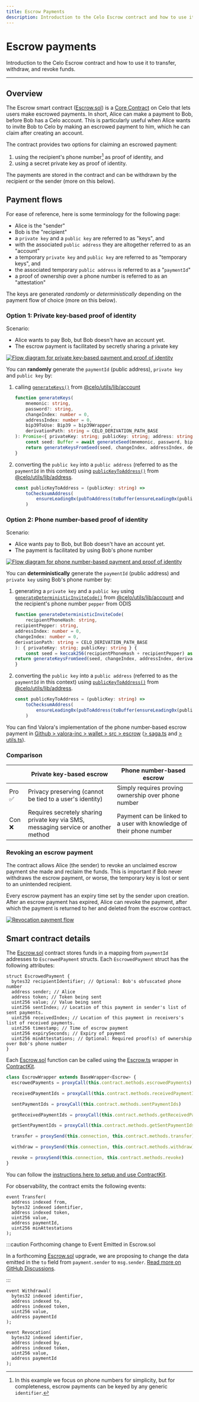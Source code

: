 ```yaml
---
title: Escrow Payments
description: Introduction to the Celo Escrow contract and how to use it to transfer, withdraw, and revoke funds.
---
```

# Escrow payments

Introduction to the Celo Escrow contract and how to use it to transfer, withdraw, and revoke funds.

___

## Overview

The Escrow smart contract ([Escrow.sol](https://github.com/celo-org/celo-monorepo/blob/6b6ce69fde8f4868b54abd8dd267e5313c3ddedd/packages/protocol/contracts/identity/Escrow.sol)) is a [Core Contract](../../../learn/celo-stack#celo-core-contracts) on Celo that lets users make escrowed payments. In short, Alice can make a payment to Bob, before Bob has a Celo account. This is particularly useful when Alice wants to invite Bob to Celo by making an escrowed payment to him, which he can claim after creating an account.

The contract provides two options for claiming an escrowed payment:

1. using the recipient's phone number[^1] as proof of identity, and
2. using a secret private key as proof of identity.

The payments are stored in the contract and can be withdrawn by the recipient or the sender (more on this below).

[^1]: In this example we focus on phone numbers for simplicity, but for completeness, escrow payments can be keyed by any generic `identifier`.

## Payment flows

For ease of reference, here is some terminology for the following page:

- Alice is the "sender"
- Bob is the "recipient"
- a `private key` and a `public key` are referred to as "keys", and
- with the associated `public address` they are altogether referred to as an "account"
- a temporary `private key` and `public key` are referred to as "temporary keys", and
- the associated temporary `public address` is referred to as a "`paymentId`"
- a proof of ownership over a phone number is referred to as an "attestation"

The keys are generated _randomly_ or _deterministically_ depending on the payment flow of choice \(more on this below\).

### Option 1: Private key-based proof of identity

Scenario:

- Alice wants to pay Bob, but Bob doesn't have an account yet.
- The escrow payment is facilitated by secretly sharing a private key

[![Flow diagram for private key-based payment and proof of identity](https://mermaid.ink/img/pako:eNqtVU1r3DAQ_SuDLt0FJ4QlufgQSGkOpbSX9GgoY2vWFrElV5J3MSHH3voT2j-XX9KR5c3a67QNpcti9PE082bes_wgCiNJpMLR1450Qe8UlhabTAP_sPDGwk2tCooLLVqvCtWi9oBh-QsWhenCzMFNHC6RLfYNaf9eBtRnalpj0fbwgfoltjDaW84boLeusGZ_7ky9xOUm_23uSPutyTM9LnTe6K7Jycb5UBGcnV1fB1QKe47oAk3wJqwkkHc-DEAacvqNhwp3BKjhkLKnMZcl5mrLfLW5uExgc3XFj4vL9SwPp5k1K-VwDp5-fIuoT8YTmB3ZU1Rr1Q557576BNou593ZGKW05FyMQlqeMhrJTBmFmgKfSfsiG23g6ef3U0Iz2L_ROfbg2QYpWNTSNHUPJWmyHNSBo8IemnokMDnzyvSwej4z1jw3amByMFkKDd6TO2Rh9f-oSHI8V2BdK10CT7Xbkl2tQemFYU8F2QQtxsfCIoMTYxe4Ma5Crmb-tsBqpxDuPt4l0HClWAYGjuwuhGDHoza-YtJ77NcTFV5h1KHgmrYezDYSCUZhKoM0E9-vMuFUqaFrM_E3S71g8P_gp0O6iRY1quYoYudiW0IjT_o3NJVvoZzJnFILr_1S373ylbS4f1nf58tqUT93m9TuaC0Xjmvas7Kxq3J-Zb18L8V5i0oOZee0NZag4j_KiSrnIhEN2YZxfJM_hFiZYCc0lImUh5K22NU-E0ncqkiVlY974WrMRKYfOUbXSmZ2KxVfnyLdYu0oGQB3vS5E6m1HB9D4mRhRj78A75cbgw)](https://mermaid.live/edit#pako:eNqtVU1r3DAQ_SuDLt0FJ4QlufgQSGkOpbSX9GgoY2vWFrElV5J3MSHH3voT2j-XX9KR5c3a67QNpcti9PE082bes_wgCiNJpMLR1450Qe8UlhabTAP_sPDGwk2tCooLLVqvCtWi9oBh-QsWhenCzMFNHC6RLfYNaf9eBtRnalpj0fbwgfoltjDaW84boLeusGZ_7ky9xOUm_23uSPutyTM9LnTe6K7Jycb5UBGcnV1fB1QKe47oAk3wJqwkkHc-DEAacvqNhwp3BKjhkLKnMZcl5mrLfLW5uExgc3XFj4vL9SwPp5k1K-VwDp5-fIuoT8YTmB3ZU1Rr1Q557576BNou593ZGKW05FyMQlqeMhrJTBmFmgKfSfsiG23g6ef3U0Iz2L_ROfbg2QYpWNTSNHUPJWmyHNSBo8IemnokMDnzyvSwej4z1jw3amByMFkKDd6TO2Rh9f-oSHI8V2BdK10CT7Xbkl2tQemFYU8F2QQtxsfCIoMTYxe4Ma5Crmb-tsBqpxDuPt4l0HClWAYGjuwuhGDHoza-YtJ77NcTFV5h1KHgmrYezDYSCUZhKoM0E9-vMuFUqaFrM_E3S71g8P_gp0O6iRY1quYoYudiW0IjT_o3NJVvoZzJnFILr_1S373ylbS4f1nf58tqUT93m9TuaC0Xjmvas7Kxq3J-Zb18L8V5i0oOZee0NZag4j_KiSrnIhEN2YZxfJM_hFiZYCc0lImUh5K22NU-E0ncqkiVlY974WrMRKYfOUbXSmZ2KxVfnyLdYu0oGQB3vS5E6m1HB9D4mRhRj78A75cbgw)

<!-- 
Interim fix for a known bug that adds whitespace to large diagrams: https://github.com/celo-org/docs/pull/331#issuecomment-1155590026

Mermaid diagram: https://mermaid.live/edit#pako:eNqtVU1r3DAQ_SuDLt0FJ4QlufgQSGkOpbSX9GgoY2vWFrElV5J3MSHH3voT2j-XX9KR5c3a67QNpcti9PE082bes_wgCiNJpMLR1450Qe8UlhabTAP_sPDGwk2tCooLLVqvCtWi9oBh-QsWhenCzMFNHC6RLfYNaf9eBtRnalpj0fbwgfoltjDaW84boLeusGZ_7ky9xOUm_23uSPutyTM9LnTe6K7Jycb5UBGcnV1fB1QKe47oAk3wJqwkkHc-DEAacvqNhwp3BKjhkLKnMZcl5mrLfLW5uExgc3XFj4vL9SwPp5k1K-VwDp5-fIuoT8YTmB3ZU1Rr1Q557576BNou593ZGKW05FyMQlqeMhrJTBmFmgKfSfsiG23g6ef3U0Iz2L_ROfbg2QYpWNTSNHUPJWmyHNSBo8IemnokMDnzyvSwej4z1jw3amByMFkKDd6TO2Rh9f-oSHI8V2BdK10CT7Xbkl2tQemFYU8F2QQtxsfCIoMTYxe4Ma5Crmb-tsBqpxDuPt4l0HClWAYGjuwuhGDHoza-YtJ77NcTFV5h1KHgmrYezDYSCUZhKoM0E9-vMuFUqaFrM_E3S71g8P_gp0O6iRY1quYoYudiW0IjT_o3NJVvoZzJnFILr_1S373ylbS4f1nf58tqUT93m9TuaC0Xjmvas7Kxq3J-Zb18L8V5i0oOZee0NZag4j_KiSrnIhEN2YZxfJM_hFiZYCc0lImUh5K22NU-E0ncqkiVlY974WrMRKYfOUbXSmZ2KxVfnyLdYu0oGQB3vS5E6m1HB9D4mRhRj78A75cbgw
-->

You can **randomly** generate the `paymentId` (public address), `private key` and `public key` by:

1. calling [`generateKeys()`](https://github.com/celo-org/celo-monorepo/blob/6b6ce69fde8f4868b54abd8dd267e5313c3ddedd/packages/sdk/utils/src/account.ts#L400) from [@celo/utils/lib/account](https://github.com/celo-org/celo-monorepo/blob/6b6ce69fde8f4868b54abd8dd267e5313c3ddedd/packages/sdk/utils/src/account.ts)

    ```ts
    function generateKeys(
        mnemonic: string,
        password?: string,
        changeIndex: number = 0,
        addressIndex: number = 0,
        bip39ToUse: Bip39 = bip39Wrapper,
        derivationPath: string = CELO_DERIVATION_PATH_BASE
    ): Promise<{ privateKey: string; publicKey: string; address: string }> {
        const seed: Buffer = await generateSeed(mnemonic, password, bip39ToUse)
        return generateKeysFromSeed(seed, changeIndex, addressIndex, derivationPath)
    }
    ```

2. converting the `public key` into a `public address` (referred to as the `paymentId` in this context) using [`publicKeyToAddress()`](https://github.com/celo-org/celo-monorepo/blob/6b6ce69fde8f4868b54abd8dd267e5313c3ddedd/packages/sdk/utils/src/address.ts#L38) from [@celo/utils/lib/address](https://github.com/celo-org/celo-monorepo/blob/6b6ce69fde8f4868b54abd8dd267e5313c3ddedd/packages/sdk/utils/src/address.ts).

    ```ts
    const publicKeyToAddress = (publicKey: string) =>
        toChecksumAddress(
            ensureLeading0x(pubToAddress(toBuffer(ensureLeading0x(publicKey)), true).toString('hex'))
        )
    ```

### Option 2: Phone number-based proof of identity

Scenario:

- Alice wants pay to Bob, but Bob doesn't have an account yet.
- The payment is facilitated by using Bob's phone number

[![Flow diagram for phone number-based payment and proof of identity](https://mermaid.ink/img/pako:eNqlVc1q3DAQfpXBl-xSZ0lDlhIfAilNoRRCoT0agmzNrkVsSZXkXUzIsbc-QvtyeZKOLNvr9W7akPpg9PNp5puZb6SHKFccoySy-L1GmeMHwdaGVakE-ljulIHrUuQYFjQzTuRCM-mA-eU7lueq9jML12F4iNSsqVC6T9yjvmGllWGmgc_YHGJzJZ0hvx56Y3OjtgurykNcprI7XSiJHvheZScWvrTT27rK0Bw_8BzZECdZSWW3UDslR4baFMDp6dWVRyWwJYvWxwVO-ZUYstr5AXCFVp44KNiGqEnoXTbY-TJIwZl1Njs_u4jhfLmk39nFfM8PudnLbkLmLDz9-hFQt8ohqA2aKUobsWG0d49NDLrOaHdvzDg3aO3U15DLBO6l2h71NMK8ubiEt--WnvYSFotFgKLk0wC72MYB-hT1LveCkwqefv885vV10Q10dmEOMkyAo0NTCSks6YOVZQNrlGjIuoVZbYVcQxBXEMF8ymtk6oWsYDacmXuVdTrb6yFPstd_AhW7R9t7-mvh490hH4xnT1NpV2hmcxBy1EgkSQ5WYy5WjccZanth0LvwUtaGrIPaUi5sIXQX7CgTPfFdkc99fbvfpMj_nfC2iC9omzYvJa4cqFVoUE8hN9jaH3XhLI2sWEuodRr9S5HPNMHr5Dj20rVRm2s7SXZA7y63A2YV03ZKy19AI8NU8GtHgTvmhJK2LTtdbx-Rtwnn082DXPdkR7IqmagGMUIo2N5NPtSTLvmMWB3jeCjTrXAFN2w7lWk4PbwFB1kgNaDY7NrDtkF3RaYUaaKxMqqaaHefUm8-npR-06rRV0dOW8EVeMTk8TcizDUTvE2okNRfhaCbDrck_yBO3isziqOKGoTA9BY_eINpRM4qTKOEhhxXrC5dGsVhq0CxLlzY829VGqXykWzUmpPVGy7oPYuSFSstxi3gayPzKHGmxh7UPfQd6vEPwz-9JA)](https://mermaid.live/edit#pako:eNqlVc1q3DAQfpXBl-xSZ0lDlhIfAilNoRRCoT0agmzNrkVsSZXkXUzIsbc-QvtyeZKOLNvr9W7akPpg9PNp5puZb6SHKFccoySy-L1GmeMHwdaGVakE-ljulIHrUuQYFjQzTuRCM-mA-eU7lueq9jML12F4iNSsqVC6T9yjvmGllWGmgc_YHGJzJZ0hvx56Y3OjtgurykNcprI7XSiJHvheZScWvrTT27rK0Bw_8BzZECdZSWW3UDslR4baFMDp6dWVRyWwJYvWxwVO-ZUYstr5AXCFVp44KNiGqEnoXTbY-TJIwZl1Njs_u4jhfLmk39nFfM8PudnLbkLmLDz9-hFQt8ohqA2aKUobsWG0d49NDLrOaHdvzDg3aO3U15DLBO6l2h71NMK8ubiEt--WnvYSFotFgKLk0wC72MYB-hT1LveCkwqefv885vV10Q10dmEOMkyAo0NTCSks6YOVZQNrlGjIuoVZbYVcQxBXEMF8ymtk6oWsYDacmXuVdTrb6yFPstd_AhW7R9t7-mvh490hH4xnT1NpV2hmcxBy1EgkSQ5WYy5WjccZanth0LvwUtaGrIPaUi5sIXQX7CgTPfFdkc99fbvfpMj_nfC2iC9omzYvJa4cqFVoUE8hN9jaH3XhLI2sWEuodRr9S5HPNMHr5Dj20rVRm2s7SXZA7y63A2YV03ZKy19AI8NU8GtHgTvmhJK2LTtdbx-Rtwnn082DXPdkR7IqmagGMUIo2N5NPtSTLvmMWB3jeCjTrXAFN2w7lWk4PbwFB1kgNaDY7NrDtkF3RaYUaaKxMqqaaHefUm8-npR-06rRV0dOW8EVeMTk8TcizDUTvE2okNRfhaCbDrck_yBO3isziqOKGoTA9BY_eINpRM4qTKOEhhxXrC5dGsVhq0CxLlzY829VGqXykWzUmpPVGy7oPYuSFSstxi3gayPzKHGmxh7UPfQd6vEPwz-9JA)

<!-- 
Interim fix for a known bug that adds whitespace to large diagrams: https://github.com/celo-org/docs/pull/331#issuecomment-1155590026

Mermaid diagram: https://mermaid.live/edit#pako:eNqlVc1q3DAQfpXBl-xSZ0lDlhIfAilNoRRCoT0agmzNrkVsSZXkXUzIsbc-QvtyeZKOLNvr9W7akPpg9PNp5puZb6SHKFccoySy-L1GmeMHwdaGVakE-ljulIHrUuQYFjQzTuRCM-mA-eU7lueq9jML12F4iNSsqVC6T9yjvmGllWGmgc_YHGJzJZ0hvx56Y3OjtgurykNcprI7XSiJHvheZScWvrTT27rK0Bw_8BzZECdZSWW3UDslR4baFMDp6dWVRyWwJYvWxwVO-ZUYstr5AXCFVp44KNiGqEnoXTbY-TJIwZl1Njs_u4jhfLmk39nFfM8PudnLbkLmLDz9-hFQt8ohqA2aKUobsWG0d49NDLrOaHdvzDg3aO3U15DLBO6l2h71NMK8ubiEt--WnvYSFotFgKLk0wC72MYB-hT1LveCkwqefv885vV10Q10dmEOMkyAo0NTCSks6YOVZQNrlGjIuoVZbYVcQxBXEMF8ymtk6oWsYDacmXuVdTrb6yFPstd_AhW7R9t7-mvh490hH4xnT1NpV2hmcxBy1EgkSQ5WYy5WjccZanth0LvwUtaGrIPaUi5sIXQX7CgTPfFdkc99fbvfpMj_nfC2iC9omzYvJa4cqFVoUE8hN9jaH3XhLI2sWEuodRr9S5HPNMHr5Dj20rVRm2s7SXZA7y63A2YV03ZKy19AI8NU8GtHgTvmhJK2LTtdbx-Rtwnn082DXPdkR7IqmagGMUIo2N5NPtSTLvmMWB3jeCjTrXAFN2w7lWk4PbwFB1kgNaDY7NrDtkF3RaYUaaKxMqqaaHefUm8-npR-06rRV0dOW8EVeMTk8TcizDUTvE2okNRfhaCbDrck_yBO3isziqOKGoTA9BY_eINpRM4qTKOEhhxXrC5dGsVhq0CxLlzY829VGqXykWzUmpPVGy7oPYuSFSstxi3gayPzKHGmxh7UPfQd6vEPwz-9JA
-->

You can **deterministically** generate the `paymentId` (public address) and `private key` using Bob's phone number by:

1. generating a `private key` and a `public key` using [`generateDeterministicInviteCode()`](https://github.com/celo-org/celo-monorepo/blob/6b6ce69fde8f4868b54abd8dd267e5313c3ddedd/packages/sdk/utils/src/account.ts#L412) from [@celo/utils/lib/account](https://github.com/celo-org/celo-monorepo/blob/6b6ce69fde8f4868b54abd8dd267e5313c3ddedd/packages/sdk/utils/src/account.ts) and the recipient's phone number `pepper` from ODIS

    ```ts
    function generateDeterministicInviteCode(
        recipientPhoneHash: string,
    recipientPepper: string,
    addressIndex: number = 0,
    changeIndex: number = 0,
    derivationPath: string = CELO_DERIVATION_PATH_BASE
    ): { privateKey: string; publicKey: string } {
        const seed = keccak256(recipientPhoneHash + recipientPepper) as Buffer
    return generateKeysFromSeed(seed, changeIndex, addressIndex, derivationPath)
    }
    ```

2. converting the `public key` into a `public address` (referred to as the `paymentId` in this context) using [`publicKeyToAddress()`](https://github.com/celo-org/celo-monorepo/blob/6b6ce69fde8f4868b54abd8dd267e5313c3ddedd/packages/sdk/utils/src/address.ts#L38) from [@celo/utils/lib/address](https://github.com/celo-org/celo-monorepo/blob/6b6ce69fde8f4868b54abd8dd267e5313c3ddedd/packages/sdk/utils/src/address.ts).

    ```ts
    const publicKeyToAddress = (publicKey: string) =>
        toChecksumAddress(
            ensureLeading0x(pubToAddress(toBuffer(ensureLeading0x(publicKey)), true).toString('hex'))
        )
    ```

You can find Valora's implementation of the phone number-based escrow payment in [Github > valora-inc > wallet > src > escrow](https://github.com/valora-inc/wallet/tree/2ec5767ac55197c8e97d449c2ea6479c3520859d/src/escrow) ([> saga.ts](https://github.com/valora-inc/wallet/blob/2ec5767ac55197c8e97d449c2ea6479c3520859d/src/escrow/saga.ts) and [> utils.ts](https://github.com/valora-inc/wallet/blob/2ec5767ac55197c8e97d449c2ea6479c3520859d/src/escrow/utils.ts)).

<!-- Arthur todo: add link to attestation overview -->

<!-- Here are also some links to learn more about attestations, phone number mappings and phone number peppers from ODIS. -->

### Comparison

|       | Private key-based escrow                                                        | Phone number-based escrow                                                       |
|-------|---------------------------------------------------------------------------|---------------------------------------------------------------------------|
| Pro ✅ | Privacy preserving (cannot be tied to a user's identity)                  | Simply requires proving ownership over phone number                       |
| Con ❌ | Requires secretely sharing private key via SMS, messaging service or another method | Payment can be linked to a user with knowledge of their phone number |

### Revoking an escrow payment

The contract allows Alice (the sender) to revoke an unclaimed escrow payment she made and reclaim the funds. This is important if Bob never withdraws the escrow payment, or worse, the temporary key is lost or sent to an unintended recipient.

Every escrow payment has an expiry time set by the sender upon creation. After an escrow payment has expired, Alice can revoke the payment, after which the payment is returned to her and deleted from the escrow contract.

[![Revocation payment flow](https://mermaid.ink/img/pako:eNqdlF1L5DAUhv_KITc6UEVEb3ohKOvFIuzNellYTpMz02CT1Hw4W8T_vvloZ1oHWXAuhiZ5857nvE36zrgRxGrm6DWQ5vRD4s6iajTEH3JvLNz3klOZGNB6yeWA2gOm6T_IuQlp5OC-PJ4qBxwVaf9TJNUzqcFYtCM80Xiq5UZ7G-sm6aPj1uwvnelPda1pv6xdsB9M2-hpInijg2rJlnHuCC4u7u4O9eppch_NHXgDlt7MCwFqoIwxd1FBSxyDo1QAOnT6LFL3KBUJkB5G8peHuquI1uUUCpo9i_qX8QTmjex6X3Xcw7Hvpd5BHGq3JXu-AakXMUVaAY58hH8N0kYg-jvIGLWPdDBTWYrx2l17fn17W8H11U3-25TFZa5rYCEFaDP1OpOndj_TLywW7Hvpuwi7BEqk7TgFX1xIi1PMTDixbv6fbHlz7rvhlu2foy0uh9OZKq6MatgGLRygTX2lA4r8JZ2jxe1ZNHc0Sk5ZU0_VDtFKN7GI_F6P_tk60uVtZ3GuILCKKbIKpYj3-T3VaZjvSFHD6vgoaIuh9w2rylJHctf5spYuSMMa_RE9wiDQ06OQ8RKxeou9oyoLfo-as9rbQLNo-lhMqo9_PQd5Dg)](https://mermaid.live/edit#pako:eNqdlF1L5DAUhv_KITc6UEVEb3ohKOvFIuzNellYTpMz02CT1Hw4W8T_vvloZ1oHWXAuhiZ5857nvE36zrgRxGrm6DWQ5vRD4s6iajTEH3JvLNz3klOZGNB6yeWA2gOm6T_IuQlp5OC-PJ4qBxwVaf9TJNUzqcFYtCM80Xiq5UZ7G-sm6aPj1uwvnelPda1pv6xdsB9M2-hpInijg2rJlnHuCC4u7u4O9eppch_NHXgDlt7MCwFqoIwxd1FBSxyDo1QAOnT6LFL3KBUJkB5G8peHuquI1uUUCpo9i_qX8QTmjex6X3Xcw7Hvpd5BHGq3JXu-AakXMUVaAY58hH8N0kYg-jvIGLWPdDBTWYrx2l17fn17W8H11U3-25TFZa5rYCEFaDP1OpOndj_TLywW7Hvpuwi7BEqk7TgFX1xIi1PMTDixbv6fbHlz7rvhlu2foy0uh9OZKq6MatgGLRygTX2lA4r8JZ2jxe1ZNHc0Sk5ZU0_VDtFKN7GI_F6P_tk60uVtZ3GuILCKKbIKpYj3-T3VaZjvSFHD6vgoaIuh9w2rylJHctf5spYuSMMa_RE9wiDQ06OQ8RKxeou9oyoLfo-as9rbQLNo-lhMqo9_PQd5Dg)

<!-- 
Interim fix for a known bug that adds whitespace to large diagrams: https://github.com/celo-org/docs/pull/331#issuecomment-1155590026

Mermaid diagram: https://mermaid.live/edit#pako:eNqdlF1L5DAUhv_KITc6UEVEb3ohKOvFIuzNellYTpMz02CT1Hw4W8T_vvloZ1oHWXAuhiZ5857nvE36zrgRxGrm6DWQ5vRD4s6iajTEH3JvLNz3klOZGNB6yeWA2gOm6T_IuQlp5OC-PJ4qBxwVaf9TJNUzqcFYtCM80Xiq5UZ7G-sm6aPj1uwvnelPda1pv6xdsB9M2-hpInijg2rJlnHuCC4u7u4O9eppch_NHXgDlt7MCwFqoIwxd1FBSxyDo1QAOnT6LFL3KBUJkB5G8peHuquI1uUUCpo9i_qX8QTmjex6X3Xcw7Hvpd5BHGq3JXu-AakXMUVaAY58hH8N0kYg-jvIGLWPdDBTWYrx2l17fn17W8H11U3-25TFZa5rYCEFaDP1OpOndj_TLywW7Hvpuwi7BEqk7TgFX1xIi1PMTDixbv6fbHlz7rvhlu2foy0uh9OZKq6MatgGLRygTX2lA4r8JZ2jxe1ZNHc0Sk5ZU0_VDtFKN7GI_F6P_tk60uVtZ3GuILCKKbIKpYj3-T3VaZjvSFHD6vgoaIuh9w2rylJHctf5spYuSMMa_RE9wiDQ06OQ8RKxeou9oyoLfo-as9rbQLNo-lhMqo9_PQd5Dg
-->

## Smart contract details

The [Escrow.sol](https://github.com/celo-org/celo-monorepo/blob/6b6ce69fde8f4868b54abd8dd267e5313c3ddedd/packages/protocol/contracts/identity/Escrow.sol) contract stores funds in a mapping from `paymentId` addresses to `EscrowedPayment` structs. Each `EscrowedPayment` struct has the following attributes:

```solidity
struct EscrowedPayment {
  bytes32 recipientIdentifier; // Optional: Bob's obfuscated phone number
  address sender; // Alice
  address token; // Token being sent
  uint256 value; // Value being sent
  uint256 sentIndex; // Location of this payment in sender's list of sent payments.
  uint256 receivedIndex; // Location of this payment in receivers's list of received payments.
  uint256 timestamp; // Time of escrow payment
  uint256 expirySeconds; // Expiry of payment
  uint256 minAttestations; // Optional: Required proof(s) of ownership over Bob's phone number
}
```

<!-- TODO: 
- [ ] EscrowedPayment table with fields
- [ ] diagram visualising mapping from payment id to Escrowpayment struct
 -->

Each [Escrow.sol](https://github.com/celo-org/celo-monorepo/blob/6b6ce69fde8f4868b54abd8dd267e5313c3ddedd/packages/protocol/contracts/identity/Escrow.sol) function can be called using the [Escrow.ts](https://github.com/celo-org/celo-monorepo/blob/master/packages/sdk/contractkit/src/wrappers/Escrow.ts) wrapper in [ContractKit](https://docs.celo.org/developer-guide/contractkit/contracts-wrappers-registry#interacting-with-other-celo-contracts).

```ts
class EscrowWrapper extends BaseWrapper<Escrow> {
  escrowedPayments = proxyCall(this.contract.methods.escrowedPayments)

  receivedPaymentIds = proxyCall(this.contract.methods.receivedPaymentIds)

  sentPaymentIds = proxyCall(this.contract.methods.sentPaymentIds)

  getReceivedPaymentIds = proxyCall(this.contract.methods.getReceivedPaymentIds)

  getSentPaymentIds = proxyCall(this.contract.methods.getSentPaymentIds)

  transfer = proxySend(this.connection, this.contract.methods.transfer)

  withdraw = proxySend(this.connection, this.contract.methods.withdraw)

  revoke = proxySend(this.connection, this.contract.methods.revoke)
}
```

You can follow the [instructions here to setup and use ContractKit](https://docs.celo.org/developer-guide/contractkit/setup).

For observability, the contract emits the following events:

```solidity
event Transfer(
  address indexed from,
  bytes32 indexed identifier,
  address indexed token,
  uint256 value,
  address paymentId,
  uint256 minAttestations
);
```

:::caution Forthcoming change to Event Emitted in Escrow.sol

In a forthcoming [Escrow.sol](https://github.com/celo-org/celo-monorepo/blob/6b6ce69fde8f4868b54abd8dd267e5313c3ddedd/packages/protocol/contracts/identity/Escrow.sol) upgrade, we are proposing to change the data emitted in the `to` field from `payment.sender` to `msg.sender`. [Read more on GitHub Discussions](https://github.com/celo-org/identity/discussions/25).

:::

```solidity
event Withdrawal(
  bytes32 indexed identifier,
  address indexed to,
  address indexed token,
  uint256 value,
  address paymentId
);
```

```solidity
event Revocation(
  bytes32 indexed identifier,
  address indexed by,
  address indexed token,
  uint256 value,
  address paymentId
);
```
